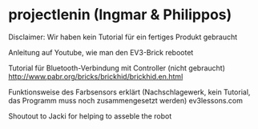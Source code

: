 # projectlenin (Ingmar & Philippos)

Disclaimer: Wir haben kein Tutorial für ein fertiges Produkt gebraucht


Anleitung auf Youtube, wie man den EV3-Brick rebootet

Tutorial für Bluetooth-Verbindung mit Controller (nicht gebraucht)
http://www.pabr.org/bricks/brickhid/brickhid.en.html

Funktionsweise des Farbsensors erklärt (Nachschlagewerk, kein Tutorial, das Programm muss noch zusammengesetzt werden)
ev3lessons.com

Shoutout to Jacki for helping to asseble the robot
